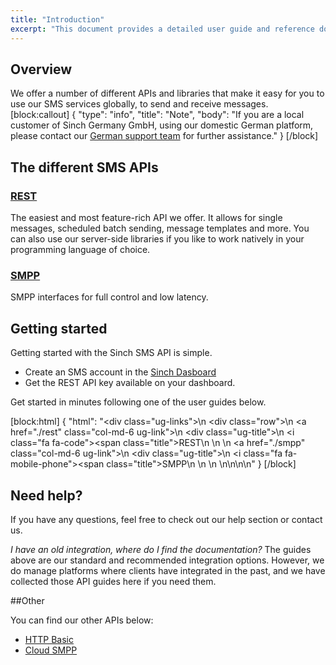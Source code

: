 ```yaml
---
title: "Introduction"
excerpt: "This document provides a detailed user guide and reference documentation on the Sinch SMS REST API. Find out more information about our SMS REST API now."
---
```

## Overview

We offer a number of different APIs and libraries that make it easy for you to use our SMS services globally, to send and receive messages.
[block:callout]
{
  "type": "info",
  "title": "Note",
  "body": "If you are a local customer of Sinch Germany GmbH, using our domestic German platform, please contact our [German support team](support-de@sinch.com) for further assistance."
}
[/block]
## The different SMS APIs

### [REST](doc:rest) 
The easiest and most feature-rich API we offer. It allows for single messages, scheduled batch sending, message templates and more. You can also use our server-side libraries if you like to work natively in your programming language of choice. 

### [SMPP](doc:smpp)
SMPP interfaces for full control and low latency. 

## Getting started
Getting started with the Sinch SMS API is simple.
- Create an SMS account in the [Sinch Dasboard](https://dashboard.sinch.com/#/signup "Sinch Dasboard")
- Get the REST API key available on your dashboard.

Get started in minutes following one of the user guides below.

[block:html]
{
  "html": "<div class=\"ug-links\">\n  <div class=\"row\">\n    <a href=\"./rest\" class=\"col-md-6 ug-link\">\n      <div class=\"ug-title\">\n        <i class=\"fa fa-code\"></i><span class=\"title\">REST</span>\n      </div>\n    </a>\n    <a href=\"./smpp\" class=\"col-md-6 ug-link\">\n      <div class=\"ug-title\">\n        <i class=\"fa fa-mobile-phone\"></i><span class=\"title\">SMPP</span>\n      </div>\n    </a>\n  </div>\n</div>\n\n\n<style>\n\n</style>"
}
[/block]

## Need help?
If you have any questions, feel free to check out our help section or contact us.

_I have an old integration, where do I find the documentation?_
The guides above are our standard and recommended integration options. However, we do manage platforms where clients have integrated in the past, and we have collected those API guides here if you need them.

##Other

You can find our other APIs below:

- [HTTP Basic](doc:http-basic) 
- [Cloud SMPP](doc:cloud-smpp)